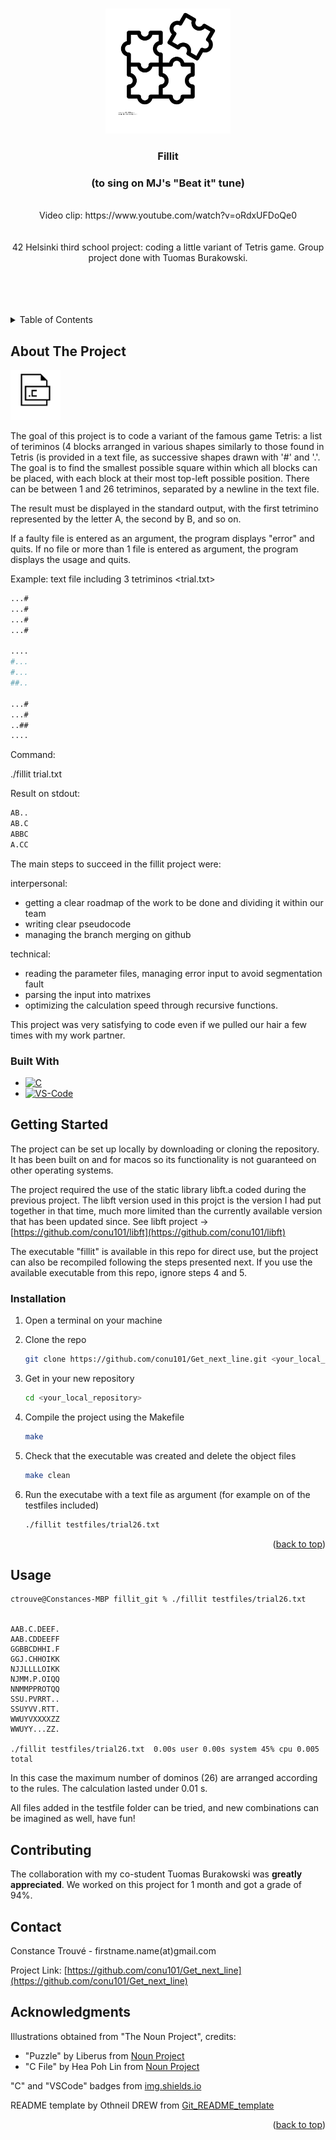   <a name="readme-top"></a>

<!-- PROJECT LOGO -->
<br />
<div align="center">
  <a href="https://github.com/conu101/fillit">
    <img src="images/noun-puzzle-5278809.png" alt="Logo" width="200" height="200">
  </a>

  <h3 align="center">Fillit </h3>
  <h3 align="center">(to sing on MJ's "Beat it" tune)</h3>

  <p align="center">
    <br /> Video clip: https://www.youtube.com/watch?v=oRdxUFDoQe0
    <br />
    <br />
    <br /> 42 Helsinki third school project: coding a little variant of Tetris game.
	Group project done with Tuomas Burakowski.
  </p>
    <br />
    <br />
    <br />
    <br />
</div>



<!-- TABLE OF CONTENTS -->
<details>
  <summary>Table of Contents</summary>
  <ol>
    <li>
      <a href="#about-the-project">About The Project</a>
      <ul>
        <li><a href="#built-with">Built With</a></li>
      </ul>
    </li>
    <li>
      <a href="#getting-started">Getting Started</a>
      <ul>
        <li><a href="#installation">Installation</a></li>
      </ul>
    </li>
    <li><a href="#usage">Usage</a></li>
    <li><a href="#roadmap">Roadmap</a></li>
    <li><a href="#contributing">Contributing</a></li>
    <li><a href="#contact">Contact</a></li>
    <li><a href="#acknowledgments">Acknowledgments</a></li>
  </ol>
</details>



<!-- ABOUT THE PROJECT -->
## About The Project

  <a href="https://github.com/conu101/fillit">
    <img src="images/noun-c-file-896983.png" alt="Logo" width="80" height="80">
  </a>

The goal of this project is to code a variant of the famous game Tetris: a list of teriminos (4 blocks arranged in various shapes similarly to those found 
in Tetris (is provided in a text file, as successive shapes drawn with '#' and '.'.
The goal is to find the smallest possible square within which all blocks can be placed, with each block at their most top-left possible position. There can be 
between 1 and 26 tetriminos, separated by a newline in the text file.

The result must be displayed in the standard output, with the first tetrimino represented by the letter A, the second by B, and so on.

If a faulty file is entered as an argument, the program displays "error" and quits. If no file or more than 1 file is entered as argument, the program
displays the usage and quits.

Example: text file including 3 tetriminos <trial.txt>
```sh
...#
...#
...#
...#

....
#...
#...
##..

...#
...#
..##
....
```

Command:

./fillit trial.txt

Result on stdout:
```sh
AB..
AB.C
ABBC
A.CC
```
The main steps to succeed in the fillit project were:

interpersonal: 
* getting a clear roadmap of the work to be done and dividing it within our team
* writing clear pseudocode
* managing the branch merging on github

technical:
* reading the parameter files, managing error input to avoid segmentation fault
* parsing the input into matrixes
* optimizing the calculation speed through recursive functions.

This project was very satisfying to code even if we pulled our hair a few times with my work partner.


### Built With

* [![C][C.js]][C-url]
* [![VS-Code][VS-Code.js]][VSCode-url]



<!-- GETTING STARTED -->
## Getting Started

The project can be set up locally by downloading or cloning the repository. It has been built on and for macos so its functionality is not guaranteed on other operating systems.

The project required the use of the static library libft.a coded during the previous project. The libft version used in this projct is the version I had put together in that time, much more limited than the currently available version that has been updated since.
See libft project -> [https://github.com/conu101/libft](https://github.com/conu101/libft)

The executable "fillit" is available in this repo for direct use, but the project can also be recompiled following the steps presented next. If you use the available executable from this repo, ignore steps 4 and 5.

### Installation

1. Open a terminal on your machine

2. Clone the repo
   ```sh
   git clone https://github.com/conu101/Get_next_line.git <your_local_repository>
   ```
3. Get in your new repository
   ```sh
   cd <your_local_repository>
   ```
4. Compile the project using the Makefile
   ```sh
   make
   ```
5. Check that the executable <fillit> was created and delete the object files
   ```sh
   make clean
   ```
6. Run the executabe with a text file as argument (for example on of the testfiles included)
	```sh
	./fillit testfiles/trial26.txt
	```
<p align="right">(<a href="#readme-top">back to top</a>)</p>



<!-- USAGE EXAMPLES -->
## Usage


	ctrouve@Constances-MBP fillit_git % ./fillit testfiles/trial26.txt


	AAB.C.DEEF.
	AAB.CDDEEFF
	GGBBCDHHI.F
	GGJ.CHHOIKK
	NJJLLLLOIKK
	NJMM.P.OIQQ
	NNMMPPROTQQ
	SSU.PVRRT..
	SSUYVV.RTT.
	WWUYVXXXXZZ
	WWUYY...ZZ.

	./fillit testfiles/trial26.txt  0.00s user 0.00s system 45% cpu 0.005 total


In this case the maximum number of dominos (26) are arranged according to the rules. The calculation lasted under 0.01 s.

All files added in the testfile folder can be tried, and new combinations can be imagined as well, have fun!

<!-- CONTRIBUTING -->
## Contributing

The collaboration with my co-student Tuomas Burakowski was **greatly appreciated**. We worked on this project for 1 month and got a grade of 94%.


<!-- CONTACT -->
## Contact

Constance Trouvé - firstname.name(at)gmail.com

Project Link: [https://github.com/conu101/Get_next_line](https://github.com/conu101/Get_next_line)




<!-- ACKNOWLEDGMENTS -->
## Acknowledgments

Illustrations obtained from "The Noun Project", credits:
* "Puzzle" by Liberus from <a href="https://thenounproject.com/browse/icons/term/puzzle/" target="_blank" title="Puzzle Icons">Noun Project</a>
* "C File" by Hea Poh Lin from <a href="https://thenounproject.com/browse/icons/term/c-file/" target="_blank" title="C File Icons">Noun Project</a>

"C" and "VSCode" badges from <a href="https://img.shields.io" target="_blank" title="badges">img.shields.io</a>

README template by Othneil DREW from <a href=https://github.com/othneildrew/Best-README-Template target="_blank" title="git">Git_README_template</a>

<p align="right">(<a href="#readme-top">back to top</a>)</p>



<!-- MARKDOWN LINKS & IMAGES -->
<!-- https://www.markdownguide.org/basic-syntax/#reference-style-links -->
[contributors-shield]: https://img.shields.io/github/contributors/othneildrew/Best-README-Template.svg?style=for-the-badge
[contributors-url]: https://github.com/othneildrew/Best-README-Template/graphs/contributors
[forks-shield]: https://img.shields.io/github/forks/othneildrew/Best-README-Template.svg?style=for-the-badge
[forks-url]: https://github.com/othneildrew/Best-README-Template/network/members
[stars-shield]: https://img.shields.io/github/stars/othneildrew/Best-README-Template.svg?style=for-the-badge
[stars-url]: https://github.com/othneildrew/Best-README-Template/stargazers
[issues-shield]: https://img.shields.io/github/issues/othneildrew/Best-README-Template.svg?style=for-the-badge
[issues-url]: https://github.com/othneildrew/Best-README-Template/issues
[license-shield]: https://img.shields.io/github/license/othneildrew/Best-README-Template.svg?style=for-the-badge
[license-url]: https://github.com/othneildrew/Best-README-Template/blob/master/LICENSE.txt
[linkedin-shield]: https://img.shields.io/badge/-LinkedIn-black.svg?style=for-the-badge&logo=linkedin&colorB=555
[linkedin-url]: https://linkedin.com/in/othneildrew
[product-screenshot]: images/screenshot.png
[C.js]: https://img.shields.io/badge/C--programming-C-blue
[C-url]: https://www.w3schools.com/c/c_intro.php
[VS-Code.js]: https://img.shields.io/badge/Visual%20Studio%20Code-VSC-blue
[VSCode-url]: https://code.visualstudio.com/
